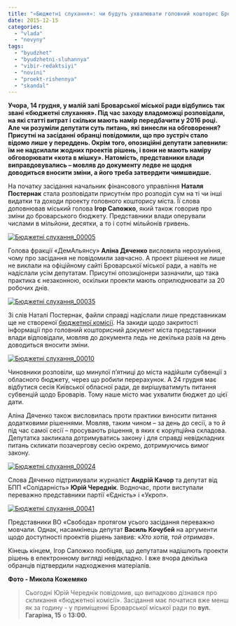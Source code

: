 ```yaml
---
title: "«Бюджетні слухання»: чи будуть ухвалювати головний кошторис Броварів «наосліп»?"
date: 2015-12-15
categories: 
  - "vlada"
  - "novyny"
tags: 
  - "byudzhet"
  - "byudzhetni-sluhannya"
  - "vibir-redaktsiyi"
  - "novini"
  - "proekt-rishennya"
  - "skandal"
---
```


**Учора, 14 грудня, у малій залі Броварської міської ради відбулись так звані «бюджетні слухання». Під час заходу владоможці розповідали, на які статті витрат і скільки мають намір передбачити у 2016 році. Але чи розуміли депутати суть питань, які винесли на обговорення? Присутні на засіданні обранці повідомили, що про зустріч стало відомо лише у переддень. Окрім того, опозиційні депутати запевнили: їм не надсилали жодних проектів рішень, і вони не мають наміру обговорювати «кота в мішку». Натомість, представники влади виправдовувались – мовляв до документу ледве не щодня доводиться вносити зміни, а його треба затвердити чимшвидше.**

На початку засідання начальник фінансового управління **Наталя Постернак** стала розповідати присутнім про розподіл сум на ті чи інші видатки та доходи проекту головного кошторису міста. Її слова доповнював міський голова **Ігор Сапожко**, який також говорив про зміни до броварського бюджету. Представники влади оперували числами в мільйони, десятки, а то і сотні мільйонів гривень.

[![Бюджетні слухання_00005](https://mpz.brovary.org/wp-content/uploads/2015/12/Byudzhetni-sluhannya_00005.jpg)](https://mpz.brovary.org/wp-content/uploads/2015/12/Byudzhetni-sluhannya_00005.jpg)

Голова фракції «ДемАльянсу» **Аліна Дяченко** висловила нерозуміння, чому про засідання не повідомили завчасно. А проект рішення не лише не виклали на офіційному сайті Броварської міської ради, а навіть не надіслали усім депутатам. Присутні опозиціонери зазначили, що така практика є незаконною, оскільки проекти мають оприлюднювати за 20 робочих днів.

[![Бюджетні слухання_00035](https://mpz.brovary.org/wp-content/uploads/2015/12/Byudzhetni-sluhannya_00035.jpg)](https://mpz.brovary.org/wp-content/uploads/2015/12/Byudzhetni-sluhannya_00035.jpg)

Зі слів Наталі Постернак, файли справді надіслали лише представникам ще не створеної [бюджетної комісії](https://mpz.brovary.org/na-byudzhetnij-komisiyi-govoryly-pro-perepovneni-shkoly-ta-nedofinansuvannya-medytsyny/). На закиди щодо закритості інформації про головний кошторисний документ міста представники влади відповідали, мовляв до документа ледь не декілька разів на день доводиться вносити зміни.

[![Бюджетні слухання_00010](https://mpz.brovary.org/wp-content/uploads/2015/12/Byudzhetni-sluhannya_00010.jpg)](https://mpz.brovary.org/wp-content/uploads/2015/12/Byudzhetni-sluhannya_00010.jpg)

Чиновники розповіли, що минулої п’ятниці до міста надійшли субвенції з обласного бюджету, через що робили перерахунок. А 24 грудня має відбутися сесія Київської обласної ради, де вирішуватимуть питання субвенцій щодо Броварів. Тому наше місто має ухвалити бюджет до цієї дати.

Аліна Дяченко також висловилась проти практики виносити питання додатковими рішеннями. Мовляв, таким чином – за день до сесії, а то й під час самої сесії – просувають рішення, в яких є корупційна складова. Депутатка закликала дотримуватись закону і для справді невідкладних питань скликати позачергову сесію окремо, дотримуючись вимог закону.

[![Бюджетні слухання_00024](https://mpz.brovary.org/wp-content/uploads/2015/12/Byudzhetni-sluhannya_00024.jpg)](https://mpz.brovary.org/wp-content/uploads/2015/12/Byudzhetni-sluhannya_00024.jpg)

Слова Дяченко підтримували журналіст **Андрій Качор** та депутат від БПП «Солідарність» **Юрій Череднік**. Водночас, проти виступали переважно представники партії «Єдність» і «Укроп».

[![Бюджетні слухання_00041](https://mpz.brovary.org/wp-content/uploads/2015/12/Byudzhetni-sluhannya_00041.jpg)](https://mpz.brovary.org/wp-content/uploads/2015/12/Byudzhetni-sluhannya_00041.jpg)

Представники ВО «Свобода» протягом усього засідання переважно мовчали. Однак, насамкінець депутат **Василь Кочубей** на аргументи щодо доступності проектів рішень заявив: «_Хто хотів, той отримав_».

Кінець кінцем, Ігор Сапожко пообіцяв, що депутатам надішлють проекти рішень в електронному вигляді невідкладно. І вже вчора декілька обранців підтвердили надходження матеріалів.

**Фото - Микола Кожемяко**

> Сьогодні Юрій Череднік повідомив, що випадково дізнався про скликання «бюджетної комісії». Засідання має початися вже менш як за годину - у приміщенні Броварської міської ради по **вул. Гагаріна, 15** о **13:00.**
